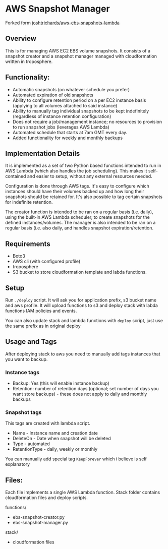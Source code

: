 # AWS Snapshot Manager

Forked form [joshtrichards/aws-ebs-snapshots-lambda](https://github.com/joshtrichards/aws-ebs-snapshots-lambda)

## Overview

This is for managing AWS EC2 EBS volume snapshots. It consists of a snapshot creator and a snapshot manager managed with cloudformation written in troposphere.

## Functionality:

- Automatic snapshots (on whatever schedule you prefer)
- Automated expiration of old snapshots
- Ability to configure retention period on a per EC2 instance basis (applying to all volumes attached to said instance)
- Ability to manually tag individual snapshots to be kept indefinitely (regardless of instance retention configuration)
- Does not require a job/management instance; no resources to provision to run snapshot jobs (leverages AWS Lambda)
- Automated schedule that starts at 7am GMT every day.
- Added functionality for weekly and monthly backups

## Implementation Details

It is implemented as a set of two Python based functions intended to run in AWS Lambda (which also handles the job scheduling). This makes it self-contained and easier to setup, without any external resources needed.

Configuration is done through AWS tags. It's easy to configure which instances should have their volumes backed up and how long their snapshots should be retained for. It's also possible to tag certain snapshots for indefinite retention.

The creator function is intended to be ran on a regular basis (i.e. daily), using the built-in AWS Lambda scheduler, to create snapshots for the defined instances/volumes. The manager is also intended to be ran on a regular basis (i.e. also daily, and handles snapshot expiration/retention.

## Requirements
- Boto3
- AWS cli (with configured profile)
- troposphere
- S3 bucket to store cloudformation template and labda functions.

## Setup
Run `./deploy` script. It will ask you for application prefix, s3 bucket name and aws profile.
It will upload functions to s3 and deploy stack with labda functions IAM policies and events.

You can also update stack and lambda functions with `deploy` script, just use the same prefix as in original deploy

## Usage and Tags
After deploying stack to aws you need to manually add tags instances that you want to backup.
### Instance tags
- Backup: Yes (this will enable instance backup)
- Retention: number of retention days (optional; set number of days you want store backups) - these does not apply to daily and monthly backups

### Snapshot tags
This tags are created with lambda script.
- Name - Instance name and creation date
- DeleteOn - Date when snapshot will be deleted
- Type - automated
- RetentionType - daily, weekly or monthly

You can manually add special tag `KeepForever` which i believe is self explanatory

## Files:

Each file implements a single AWS Lambda function. Stack folder contains cloudformation files and deploy scripts.

functions/
- ebs-snapshot-creator.py
- ebs-snapshot-manager.py

stack/
- cloudformation files
